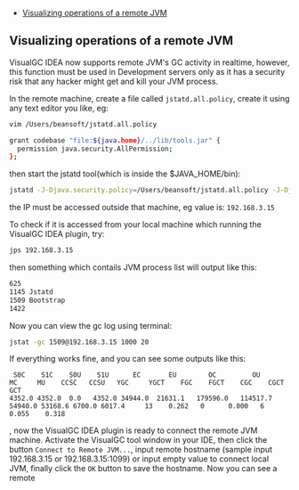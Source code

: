 <!-- TOC -->
  * [Visualizing operations of a remote JVM](#visualizing-operations-of-a-remote-jvm)
<!-- TOC -->
## Visualizing operations of a remote JVM
VisualGC IDEA now supports remote JVM's GC activity in realtime, however, this function must be used in Development servers only as it has a security risk that any hacker might get and kill your JVM process.

In the remote machine, create a file called `jstatd.all.policy`, create it using any text editor you like, eg:
```sh
vim /Users/beansoft/jstatd.all.policy

grant codebase "file:${java.home}/../lib/tools.jar" {
  permission java.security.AllPermission;
};

```
then start the jstatd tool(which is inside the $JAVA_HOME/bin):
```sh
jstatd -J-Djava.security.policy=/Users/beansoft/jstatd.all.policy -J-Djava.rmi.server.hostname=<YOUR REMOTE MACHINE IP>
```
the IP must be accessed outside that machine, eg value is: `192.168.3.15`

To check if it is accessed from your local machine which running the VisualGC IDEA plugin, try:
```sh
jps 192.168.3.15
```
then something which contails JVM process list will output like this:
```sh
625
1145 Jstatd
1509 Bootstrap
1422
```

Now you can view the gc log using terminal:
```sh
jstat -gc 1509@192.168.3.15 1000 20
```
If everything works fine, and you can see some outputs like this:
```text
 S0C    S1C    S0U    S1U      EC       EU        OC         OU       MC     MU    CCSC   CCSU   YGC     YGCT    FGC    FGCT    CGC    CGCT     GCT
4352.0 4352.0  0.0   4352.0 34944.0  21631.1   179596.0   114517.7  54940.0 53168.6 6700.0 6017.4     13    0.262   0      0.000   6      0.055    0.318
```
, now the VisualGC IDEA plugin is ready to connect the remote JVM machine.
Activate the VisualGC tool window in your IDE,
then click the button `Connect to Remote JVM...`,
input remote hostname (sample input 192.168.3.15 or 192.168.3.15:1099) or input empty value to connect local JVM,
finally click the `OK` button to save the hostname. Now you can see a remote 